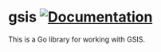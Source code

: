 # gsis [![Documentation](https://godoc.org/github.com/sportsball-ai/gsis?status.svg)](https://godoc.org/github.com/sportsball-ai/gsis)

This is a Go library for working with GSIS.
